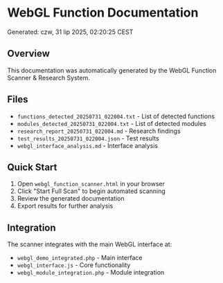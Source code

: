 # WebGL Function Documentation
Generated: czw, 31 lip 2025, 02:20:25 CEST

## Overview
This documentation was automatically generated by the WebGL Function Scanner & Research System.

## Files
- `functions_detected_20250731_022004.txt` - List of detected functions
- `modules_detected_20250731_022004.txt` - List of detected modules
- `research_report_20250731_022004.md` - Research findings
- `test_results_20250731_022004.json` - Test results
- `webgl_interface_analysis.md` - Interface analysis

## Quick Start
1. Open `webgl_function_scanner.html` in your browser
2. Click "Start Full Scan" to begin automated scanning
3. Review the generated documentation
4. Export results for further analysis

## Integration
The scanner integrates with the main WebGL interface at:
- `webgl_demo_integrated.php` - Main interface
- `webgl_interface.js` - Core functionality
- `webgl_module_integration.php` - Module integration
